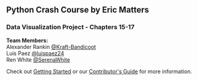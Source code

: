 ## Python Crash Course by Eric Matters
### Data Visualization Project - Chapters 15-17

**Team Members:**  
Alexander Rankin [@Kraft-Bandicoot][alex]<br>
Luis Paez [@luispaez24][luis]<br>
Ren White [@SerenaWhite][ren]<br>

Check out [Getting Started](GETTING_STARTED.md) or our [Contributor's Guide](CONTRIBUTOR.md) for more information.


[alex]: https://github.com/Kraft-Bandicoot
[luis]: https://github.com/luispaez24
[ren]: https://github.com/SerenaWhite
